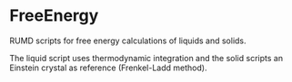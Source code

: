 # FreeEnergy
RUMD scripts for free energy calculations of liquids and solids. 

The liquid script uses thermodynamic integration and the solid scripts an Einstein crystal as reference (Frenkel-Ladd method).
